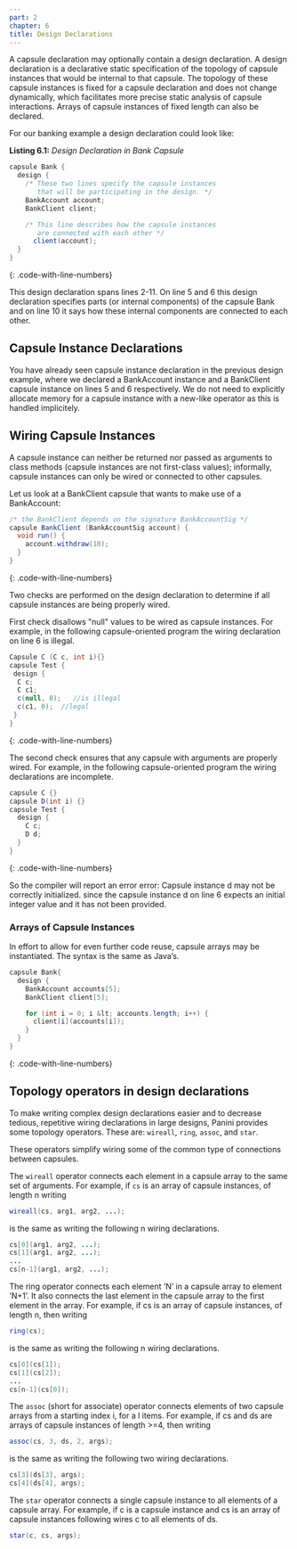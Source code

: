 ```yaml
---
part: 2
chapter: 6
title: Design Declarations
---
```


A capsule declaration may optionally contain a design declaration. A design
declaration is a declarative static specification of the topology of capsule
instances that would be internal to that capsule. The topology of these capsule
instances is fixed for a capsule declaration and does not change dynamically,
which facilitates more precise static analysis of capsule interactions. Arrays
of capsule instances of fixed length can also be declared.

For our banking example a design declaration could look like:

**Listing 6.1:** *Design Declaration in Bank Capsule*

``` java
capsule Bank {
  design {
    /* These two lines specify the capsule instances
       that will be participating in the design. */
    BankAccount account;
    BankClient client;

    /* This line describes how the capsule instances
       are connected with each other */
      client(account);
  }
}
```
{: .code-with-line-numbers}

This design declaration spans lines 2-11. On line 5 and 6 this design
declaration specifies parts (or internal components) of the capsule Bank and on
line 10 it says how these internal components are connected to each other.


## Capsule Instance Declarations

You have already seen capsule instance declaration in the previous design
example, where we declared a BankAccount instance and a BankClient capsule
instance on lines 5 and 6 respectively. We do not need to explicitly allocate
memory for a capsule instance with a new-like operator as this is handled
implicitely.


## Wiring Capsule Instances

A capsule instance can neither be returned nor passed as arguments to class
methods (capsule instances are not first-class values); informally, capsule
instances can only be wired or connected to other capsules.

Let us look at a BankClient capsule that wants to make use of a BankAccount:

``` java
/* the BankClient depends on the signature BankAccountSig */
capsule BankClient (BankAccountSig account) {
  void run() {
    account.withdraw(10);
  }
}
```
{: .code-with-line-numbers}

Two checks are performed on the design declaration to determine if all capsule
instances are being properly wired.

First check disallows "null" values to be wired as capsule instances. For
example, in the following capsule-oriented program the wiring declaration on
line 6 is illegal.

``` java
Capsule C (C c, int i){}
capsule Test {
 design {
  C c;
  C c1;
  c(null, 0);   //is illegal
  c(c1, 0);  //legal
 }
}
```
{: .code-with-line-numbers}

The second check ensures that any capsule with arguments are properly wired. For
example, in the following capsule-oriented program the wiring declarations are
incomplete.

``` java
capsule C {}
capsule D(int i) {}
capsule Test {
  design {
    C c;
    D d;
  }
}
```
{: .code-with-line-numbers}

So the compiler will report an error error: Capsule instance d may not be
correctly initialized. since the capsule instance d on line 6 expects an initial
integer value and it has not been provided.


### Arrays of Capsule Instances

In effort to allow for even further code reuse, capsule arrays may be
instantiated. The syntax is the same as Java’s.

``` java
capsule Bank{
  design {
    BankAccount accounts[5];
    BankClient client[5];

    for (int i = 0; i &lt; accounts.length; i++) {
      client[i](accounts[i]);
    }
  }
}
```
{: .code-with-line-numbers}

## Topology operators in design declarations

To make writing complex design declarations easier and to decrease tedious,
repetitive wiring declarations in large designs, Panini provides some topology
operators. These are: `wireall`, `ring`, `assoc`, and `star`.

These operators simplify wiring some of the common type of connections between
capsules.

The `wireall` operator connects each element in a capsule array to the same set
of arguments. For example, if `cs` is an array of capsule instances, of length n
writing

``` java
wireall(cs, arg1, arg2, ...);
```

is the same as writing the following n wiring declarations.

``` java
cs[0](arg1, arg2, ...);
cs[1](arg1, arg2, ...);
...
cs[n-1](arg1, arg2, ...);
```

The ring operator connects each element ’N’ in a capsule array to element ’N+1’.
It also connects the last element in the capsule array to the first element in
the array. For example, if cs is an array of capsule instances, of length n,
then writing

``` java
ring(cs);
```

is the same as writing the following n wiring declarations.

``` java
cs[0](cs[1]);
cs[1](cs[2]);
...
cs[n-1](cs[0]);
```

The `assoc` (short for associate) operator connects elements of two capsule
arrays from a starting index i, for a l items. For example, if cs and ds are
arrays of capsule instances of length >=4, then writing

``` java
assoc(cs, 3, ds, 2, args);
```

is the same as writing the following two wiring declarations.

``` java
cs[3](ds[3], args);
cs[4](ds[4], args);
```

The `star` operator connects a single capsule instance to all elements of a
capsule array. For example, if c is a capsule instance and cs is an array of
capsule instances following wires c to all elements of ds.

``` java
star(c, cs, args);
```
